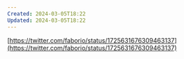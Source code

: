 ```yaml
---
Created: 2024-03-05T18:22
Updated: 2024-03-05T18:22
---
```

[https://twitter.com/faborio/status/1725631676309463137](https://twitter.com/faborio/status/1725631676309463137)